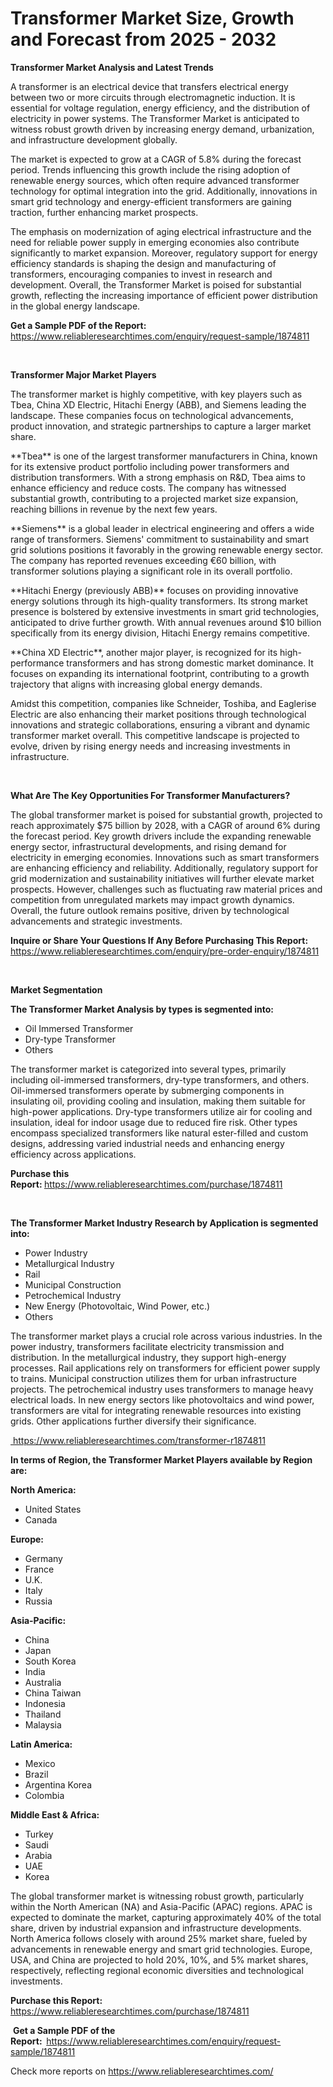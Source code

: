<p><h1>Transformer Market Size, Growth and Forecast from 2025 - 2032</h1></p><p><strong>Transformer Market Analysis and Latest Trends</strong></p>
<p><p>A transformer is an electrical device that transfers electrical energy between two or more circuits through electromagnetic induction. It is essential for voltage regulation, energy efficiency, and the distribution of electricity in power systems. The Transformer Market is anticipated to witness robust growth driven by increasing energy demand, urbanization, and infrastructure development globally. </p><p>The market is expected to grow at a CAGR of 5.8% during the forecast period. Trends influencing this growth include the rising adoption of renewable energy sources, which often require advanced transformer technology for optimal integration into the grid. Additionally, innovations in smart grid technology and energy-efficient transformers are gaining traction, further enhancing market prospects. </p><p>The emphasis on modernization of aging electrical infrastructure and the need for reliable power supply in emerging economies also contribute significantly to market expansion. Moreover, regulatory support for energy efficiency standards is shaping the design and manufacturing of transformers, encouraging companies to invest in research and development. Overall, the Transformer Market is poised for substantial growth, reflecting the increasing importance of efficient power distribution in the global energy landscape.</p></p>
<p><strong>Get a Sample PDF of the Report:&nbsp;</strong> <a href="https://www.reliableresearchtimes.com/enquiry/request-sample/1874811?utm_campaign=2275&utm_medium=2&utm_source=Github&utm_content=ia&utm_term=10042025&utm_id=transformer">https://www.reliableresearchtimes.com/enquiry/request-sample/1874811</a></p>
<p>&nbsp;</p>
<p><strong>Transformer Major Market Players</strong></p>
<p><p>The transformer market is highly competitive, with key players such as Tbea, China XD Electric, Hitachi Energy (ABB), and Siemens leading the landscape. These companies focus on technological advancements, product innovation, and strategic partnerships to capture a larger market share.</p><p>**Tbea** is one of the largest transformer manufacturers in China, known for its extensive product portfolio including power transformers and distribution transformers. With a strong emphasis on R&D, Tbea aims to enhance efficiency and reduce costs. The company has witnessed substantial growth, contributing to a projected market size expansion, reaching billions in revenue by the next few years.</p><p>**Siemens** is a global leader in electrical engineering and offers a wide range of transformers. Siemens' commitment to sustainability and smart grid solutions positions it favorably in the growing renewable energy sector. The company has reported revenues exceeding €60 billion, with transformer solutions playing a significant role in its overall portfolio.</p><p>**Hitachi Energy (previously ABB)** focuses on providing innovative energy solutions through its high-quality transformers. Its strong market presence is bolstered by extensive investments in smart grid technologies, anticipated to drive further growth. With annual revenues around $10 billion specifically from its energy division, Hitachi Energy remains competitive.</p><p>**China XD Electric**, another major player, is recognized for its high-performance transformers and has strong domestic market dominance. It focuses on expanding its international footprint, contributing to a growth trajectory that aligns with increasing global energy demands.</p><p>Amidst this competition, companies like Schneider, Toshiba, and Eaglerise Electric are also enhancing their market positions through technological innovations and strategic collaborations, ensuring a vibrant and dynamic transformer market overall. This competitive landscape is projected to evolve, driven by rising energy needs and increasing investments in infrastructure.</p></p>
<p>&nbsp;</p>
<p><strong>What Are The Key Opportunities For Transformer Manufacturers?</strong></p>
<p><p>The global transformer market is poised for substantial growth, projected to reach approximately $75 billion by 2028, with a CAGR of around 6% during the forecast period. Key growth drivers include the expanding renewable energy sector, infrastructural developments, and rising demand for electricity in emerging economies. Innovations such as smart transformers are enhancing efficiency and reliability. Additionally, regulatory support for grid modernization and sustainability initiatives will further elevate market prospects. However, challenges such as fluctuating raw material prices and competition from unregulated markets may impact growth dynamics. Overall, the future outlook remains positive, driven by technological advancements and strategic investments.</p></p>
<p><strong>Inquire or Share Your Questions If Any Before Purchasing This Report:</strong> <a href="https://www.reliableresearchtimes.com/enquiry/pre-order-enquiry/1874811?utm_campaign=2275&utm_medium=2&utm_source=Github&utm_content=ia&utm_term=10042025&utm_id=transformer">https://www.reliableresearchtimes.com/enquiry/pre-order-enquiry/1874811</a></p>
<p>&nbsp;</p>
<p><strong>Market Segmentation</strong></p>
<p><strong>The Transformer Market Analysis by types is segmented into:</strong></p>
<p><ul><li>Oil Immersed Transformer</li><li>Dry-type Transformer</li><li>Others</li></ul></p>
<p><p>The transformer market is categorized into several types, primarily including oil-immersed transformers, dry-type transformers, and others. Oil-immersed transformers operate by submerging components in insulating oil, providing cooling and insulation, making them suitable for high-power applications. Dry-type transformers utilize air for cooling and insulation, ideal for indoor usage due to reduced fire risk. Other types encompass specialized transformers like natural ester-filled and custom designs, addressing varied industrial needs and enhancing energy efficiency across applications.</p></p>
<p><strong>Purchase this Report:&nbsp;</strong><a href="https://www.reliableresearchtimes.com/purchase/1874811?utm_campaign=2275&utm_medium=2&utm_source=Github&utm_content=ia&utm_term=10042025&utm_id=transformer">https://www.reliableresearchtimes.com/purchase/1874811</a></p>
<p>&nbsp;</p>
<p><strong>The Transformer Market Industry Research by Application is segmented into:</strong></p>
<p><ul><li>Power Industry</li><li>Metallurgical Industry</li><li>Rail</li><li>Municipal Construction</li><li>Petrochemical Industry</li><li>New Energy (Photovoltaic, Wind Power, etc.)</li><li>Others</li></ul></p>
<p><p>The transformer market plays a crucial role across various industries. In the power industry, transformers facilitate electricity transmission and distribution. In the metallurgical industry, they support high-energy processes. Rail applications rely on transformers for efficient power supply to trains. Municipal construction utilizes them for urban infrastructure projects. The petrochemical industry uses transformers to manage heavy electrical loads. In new energy sectors like photovoltaics and wind power, transformers are vital for integrating renewable resources into existing grids. Other applications further diversify their significance.</p></p>
<p><a href="https://www.reliableresearchtimes.com/transformer-r1874811?utm_campaign=2275&utm_medium=2&utm_source=Github&utm_content=ia&utm_term=10042025&utm_id=transformer">&nbsp;https://www.reliableresearchtimes.com/transformer-r1874811</a></p>
<p><strong>In terms of Region, the Transformer Market Players available by Region are:</strong></p>
<p>
    <p> <strong> North America: </strong>
        <ul>
            <li>United States</li>
            <li>Canada</li>
        </ul>
        </p> 
    <p> <strong> Europe: </strong>
        <ul>
            <li>Germany</li>
            <li>France</li>
            <li>U.K.</li>
            <li>Italy</li>
            <li>Russia</li>
        </ul>
        </p> 
    <p> <strong> Asia-Pacific: </strong>
        <ul>
            <li>China</li>
            <li>Japan</li>
            <li>South Korea</li>
            <li>India</li>
            <li>Australia</li>
            <li>China Taiwan</li>
            <li>Indonesia</li>
            <li>Thailand</li>
            <li>Malaysia</li>
        </ul>
        </p> 
    <p> <strong> Latin America: </strong>
        <ul>
            <li>Mexico</li>
            <li>Brazil</li>
            <li>Argentina Korea</li>
            <li>Colombia</li>
        </ul>
        </p> 
    <p> <strong> Middle East & Africa: </strong>
        <ul>
            <li>Turkey</li>
            <li>Saudi</li>
            <li>Arabia</li>
            <li>UAE</li>
            <li>Korea</li>
        </ul>
    </p>
    </p>
<p><p>The global transformer market is witnessing robust growth, particularly within the North American (NA) and Asia-Pacific (APAC) regions. APAC is expected to dominate the market, capturing approximately 40% of the total share, driven by industrial expansion and infrastructure developments. North America follows closely with around 25% market share, fueled by advancements in renewable energy and smart grid technologies. Europe, USA, and China are projected to hold 20%, 10%, and 5% market shares, respectively, reflecting regional economic diversities and technological investments.</p></p>
<p><strong>Purchase this Report: </strong><a href="https://www.reliableresearchtimes.com/purchase/1874811?utm_campaign=2275&utm_medium=2&utm_source=Github&utm_content=ia&utm_term=10042025&utm_id=transformer">https://www.reliableresearchtimes.com/purchase/1874811</a></p>
<p>&nbsp;<strong>Get a Sample PDF of the Report:&nbsp;&nbsp;</strong><a href="https://www.reliableresearchtimes.com/enquiry/request-sample/1874811?utm_campaign=2275&utm_medium=2&utm_source=Github&utm_content=ia&utm_term=10042025&utm_id=transformer">https://www.reliableresearchtimes.com/enquiry/request-sample/1874811</a></p>
<p><strong></strong></p>
<p>Check more reports on <a href="https://www.reliableresearchtimes.com/?utm_campaign=2275&utm_medium=2&utm_source=Github&utm_content=ia&utm_term=10042025&utm_id=transformer">https://www.reliableresearchtimes.com/</a></p>